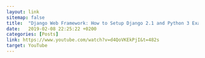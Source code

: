 ```yaml
---
layout: link
sitemap: false
title:  "Django Web Framework: How to Setup Django 2.1 and Python 3 Example Project Structure with GitHub"
date:   2019-02-08 22:25:22 +0200
categories: [Posts]
link: https://www.youtube.com/watch?v=d4QoVKEkPjI&t=482s
target: YouTube
---
```

